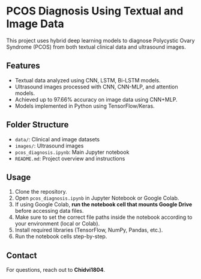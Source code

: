 # PCOS Diagnosis Using Textual and Image Data

This project uses hybrid deep learning models to diagnose Polycystic Ovary Syndrome (PCOS) from both textual clinical data and ultrasound images.

## Features

- Textual data analyzed using CNN, LSTM, Bi-LSTM models.
- Ultrasound images processed with CNN, CNN-MLP, and attention models.
- Achieved up to 97.66% accuracy on image data using CNN+MLP.
- Models implemented in Python using TensorFlow/Keras.

## Folder Structure

- `data/`: Clinical and image datasets
- `images/`: Ultrasound images
- `pcos_diagnosis.ipynb`: Main Jupyter notebook
- `README.md`: Project overview and instructions

## Usage

1. Clone the repository.
2. Open `pcos_diagnosis.ipynb` in Jupyter Notebook or Google Colab.
3. If using Google Colab, **run the notebook cell that mounts Google Drive** before accessing data files.
4. Make sure to set the correct file paths inside the notebook according to your environment (local or Colab).
5. Install required libraries (TensorFlow, NumPy, Pandas, etc.).
6. Run the notebook cells step-by-step.

## Contact

For questions, reach out to **Chidvi1804**.
